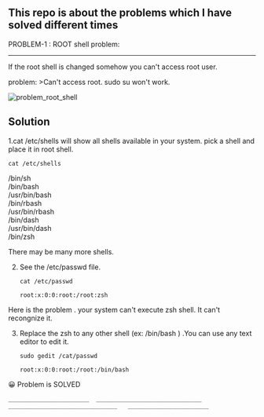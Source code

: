 This repo is about the problems which I have solved different times 
 ------------------------------------------------------------------------------------------------

 
 PROBLEM-1 :   ROOT shell problem:
 ___________________________________________
 
If the root shell is changed somehow you can't access root user.

problem: >Can't access root. sudo su won't work.

![problem_root_shell](https://user-images.githubusercontent.com/89272932/131243546-fcdf9d1b-a615-493c-a84d-d4bfa6ce8962.png)


Solution
------------
1.cat /etc/shells will show all shells available in your system. pick a shell and place it in root shell.

    cat /etc/shells
 
  /bin/sh    
  /bin/bash    
  /usr/bin/bash     
  /bin/rbash     
  /usr/bin/rbash    
  /bin/dash    
  /usr/bin/dash   
  /bin/zsh    
 
 There may be many more shells.


2. See the  /etc/passwd file.

       cat /etc/passwd
 
       root:x:0:0:root:/root:zsh
  
Here is the problem . your system can't execute zsh shell. It can't recongnize it.


3. Replace the zsh to any other shell (ex: /bin/bash ) .You can use any text editor to edit it.
      
       sudo gedit /cat/passwd
 
       root:x:0:0:root:/root:/bin/bash
  
 :grinning: Problem is SOLVED
 
    _______________________  ______________________________   _______________________________   _______________________
  
  










